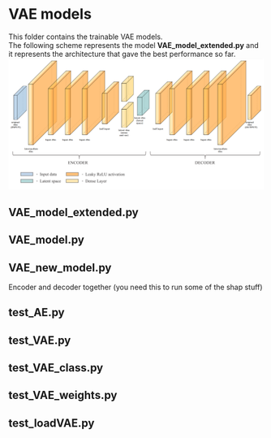 # VAE models
This folder contains the trainable VAE models.  
The following scheme represents the model **VAE_model_extended.py** and it represents the architecture that gave the best performance so far.
![Alt Text](https://github.com/GiuliaLavizzari/ML4Anomalies/blob/50f243532b371ced4eab8769c03343e20e59d69e/VAEmodel/VAE_ML4Anomalies.png)

## VAE_model_extended.py


## VAE_model.py

## VAE_new_model.py
Encoder and decoder together (you need this to run some of the shap stuff)

## test_AE.py

## test_VAE.py

## test_VAE_class.py

## test_VAE_weights.py

## test_loadVAE.py
